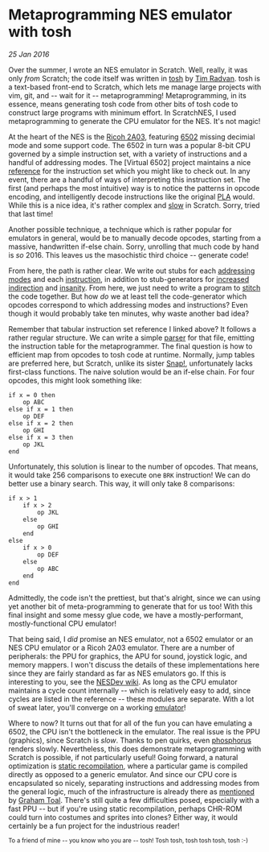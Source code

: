 Metaprogramming NES emulator with tosh
=================
_25 Jan 2016_

Over the summer, I wrote an NES emulator in Scratch. Well, really, it was only _from_ Scratch; the code itself was written in [tosh](https://tosh.tjvr.org/) by [Tim Radvan](https://scratch.mit.edu/users/blob8108). tosh is a text-based front-end to Scratch, which lets me manage large projects with vim, git, and -- wait for it -- metaprogramming! Metaprogramming, in its essence, means generating tosh code from other bits of tosh code to construct large programs with minimum effort. In ScratchNES, I used metaprogramming to generate the CPU emulator for the NES. It's not magic!

At the heart of the NES is the [Ricoh 2A03](https://en.wikipedia.org/wiki/Ricoh_2A03), featuring [6502](https://en.wikipedia.org/wiki/6502) missing decimial mode and some support code. The 6502 in turn was a popular 8-bit CPU governed by a simple instruction set, with a variety of instructions and a handful of addressing modes. The [Virtual 6502] project maintains a nice [reference](http://e-tradition.net/bytes/6502/6502_instruction_set.html) for the instruction set which you might like to check out. In any event, there are a handful of ways of interpreting this instruction set. The first (and perhaps the most intuitive) way is to notice the patterns in opcode encoding, and intelligently decode instructions like the original [PLA](https://en.wikipedia.org/wiki/Programmable_logic_array) would. While this is a nice idea, it's rather complex and [slow](https://scratch.mit.edu/projects/43692156/) in Scratch. Sorry, tried that last time!

Another possible technique, a technique which is rather popular for emulators in general, would be to manually decode opcodes, starting from a massive, handwritten if-else chain. Sorry, unrolling that much code by hand is _so_ 2016. This leaves us the masochistic third choice -- generate code!

From here, the path is rather clear. We write out stubs for each [addressing modes](https://github.com/bobbybee/ScratchNES/tree/master/src/CPU/addressing) and each [instruction](https://github.com/bobbybee/ScratchNES/tree/master/src/CPU/instructions), in addition to stub-generators for [increased](https://github.com/bobbybee/ScratchNES/blob/master/src/CPU/branch-maker.js) [indirection](https://github.com/bobbybee/ScratchNES/blob/master/src/CPU/build-crement.js) and [insanity](https://github.com/bobbybee/ScratchNES/blob/master/src/CPU/build-transfer.js). From here, we just need to write a program to [stitch](https://github.com/bobbybee/ScratchNES/blob/master/src/CPU/build-cpu.js) the code together. But how _do_ we at least tell the code-generator which opcodes correspond to which addressing modes and instructions? Even though it would probably take ten minutes, why waste another bad idea?

Remember that tabular instruction set reference I linked above? It follows a rather regular structure. We can write a simple [parser](https://github.com/bobbybee/ScratchNES/blob/master/src/CPU/parse-reference.js) for that file, emitting the instruction table for the metaprogrammer. The final question is how to efficient map from opcodes to tosh code at runtime. Normally, jump tables are preferred here, but Scratch, unlike its sister [Snap!](http://byob.berkeley.edu), unfortunately lacks first-class functions. The naive solution would be an if-else chain. For four opcodes, this might look something like:

    if x = 0 then
        op ABC
    else if x = 1 then
        op DEF
    else if x = 2 then
        op GHI
    else if x = 3 then
        op JKL
    end

Unfortunately, this solution is linear to the number of opcodes. That means, it would take 256 comparisons to execute one `BRK` instruction! We can do better use a binary search. This way, it will only take 8 comparisons:

    if x > 1
        if x > 2
            op JKL
        else
            op GHI
        end
    else
        if x > 0
            op DEF
        else
            op ABC
        end
    end

Admittedly, the code isn't the prettiest, but that's alright, since we can using yet another bit of meta-programming to generate that for us too! With this final insight and some messy glue code, we have a mostly-performant, mostly-functional CPU emulator!

That being said, I _did_ promise an NES emulator, not a 6502 emulator or an NES CPU emulator or a Ricoh 2A03 emulator. There are a number of peripherals: the PPU for graphics, the APU for sound, joystick logic, and memory mappers. I won't discuss the details of these implementations here since they are fairly standard as far as NES emulators go. If this is interesting to you, see the [NESDev wiki](https://wiki.nesdev.com/w/index.php/Nesdev_Wiki). As long as the CPU emulator maintains a cycle count internally -- which is relatively easy to add, since cycles are listed in the reference -- these modules are separate. With a lot of sweat later, you'll converge on a working [emulator](https://scratch.mit.edu/projects/141205192/)!

Where to now? It turns out that for all of the fun you can have emulating a 6502, the CPU isn't the bottleneck in the emulator. The real issue is the PPU (graphics), since Scratch is _slow_. Thanks to pen quirks, even [phosphorus](https://phosphorus.github.io/) renders slowly. Nevertheless, this does demonstrate metaprogramming with Scratch is possible, if not particularly useful! Going forward, a natural optimization is [static recompilation](http://andrewkelley.me/post/jamulator.html), where a particular game is compiled directly as opposed to a generic emulator. And since our CPU core is encapsulated so nicely, separating instructions and addressing modes from the general logic, much of the infrastructure is already there as [mentioned](https://scratch.mit.edu/discuss/topic/192915/?page=23#post-2410604) by [Graham Toal](https://scratch.mit.edu/users/gtoal/). There's still quite a few difficulties posed, especially with a fast PPU -- but if you're using static recompilation, perhaps CHR-ROM could turn into costumes and sprites into clones? Either way, it would certainly be a fun project for the industrious reader!

<small>To a friend of mine -- you know who you are -- tosh!  Tosh tosh, tosh tosh tosh, tosh :-)</small>
